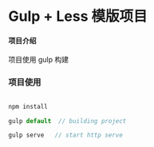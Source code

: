 # Gulp + Less 模版项目

#### 项目介绍
项目使用 gulp 构建

### 项目使用

```javascript

npm install

gulp default  // building project

gulp serve   // start http serve


```